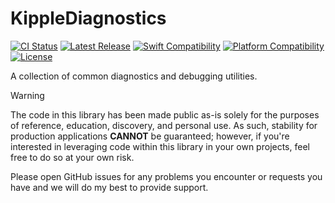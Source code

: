 # KippleDiagnostics

[![CI Status](https://github.com/swift-kipple/Diagnostics/actions/workflows/tests.yml/badge.svg)](https://github.com/swift-kipple/Diagnostics/actions/workflows/tests.yml)
[![Latest Release](https://img.shields.io/github/v/tag/swift-kipple/Diagnostics?color=blue&label=)](https://github.com/swift-kipple/Diagnostics/tags)
[![Swift Compatibility](https://img.shields.io/endpoint?url=https%3A%2F%2Fswiftpackageindex.com%2Fapi%2Fpackages%2Fswift-kipple%2FDiagnostics%2Fbadge%3Ftype%3Dswift-versions&label=)](https://swiftpackageindex.com/swift-kipple/Diagnostics)
[![Platform Compatibility](https://img.shields.io/endpoint?url=https%3A%2F%2Fswiftpackageindex.com%2Fapi%2Fpackages%2Fswift-kipple%2FDiagnostics%2Fbadge%3Ftype%3Dplatforms&label=)](https://swiftpackageindex.com/swift-kipple/Diagnostics)
[![License](https://img.shields.io/github/license/swift-kipple/Diagnostics?label=)](https://github.com/swift-kipple/Diagnostics/blob/main/LICENSE)

A collection of common diagnostics and debugging utilities.

> [!WARNING]
> The code in this library has been made public as-is solely for the purposes of reference, education, discovery, and personal use. As such, stability for production applications **CANNOT** be guaranteed; however, if you're interested in leveraging code within this library in your own projects, feel free to do so at your own risk.
>
> Please open GitHub issues for any problems you encounter or requests you have and we will do my best to provide support.
